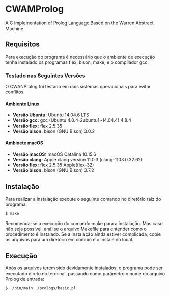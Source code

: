 # CWAMProlog
A C Implementation of Prolog Language Based on the Warren Abstract Machine

## Requisitos

Para execução do programa é necessário que o ambiente de execução tenha instalado os programas flex, bison, make, e o compilador gcc.

### Testado nas Seguintes Versões

O CWANProlog foi testado em dois sistemas operacionais para evitar conflitos.

#### Ambiente Linux

- **Versão Ubuntu:** Ubuntu 14.04.6 LTS
- **Versão gcc:** gcc (Ubuntu 4.8.4-2ubuntu1~14.04.4) 4.8.4
- **Versão flex:** flex 2.5.35
- **Versão bison:** bison (GNU Bison) 3.0.2

#### Ambinete macOS

- **Versão macOS:** macOS Catalina 10.15.6
- **Versão clang:** Apple clang version 11.0.3 (clang-1103.0.32.62)
- **Versão flex:** flex 2.5.35 Apple(flex-32)
- **Versão bison:** bison (GNU Bison) 3.7.2

## Instalação

Para realizar a instalação execute o seguinte comando no diretório raiz do programa:

```bash
$ make
```

Recomenda-se a execução do comando make para a instalação. Mas caso não seja possível, análise o arquivo Makefile para entender como o procedimento é instalado. Se a instalação ainda estiver complicada, copie os arquivos para um diretório em comum e o instale no local.

## Execução

Após os arquivos terem sido devidamente instalados, o programa pode ser executado direto no terminal, passando como parâmetro o nome do arquivo Prolog de entrada:

```bash
$ ./bin/main ./prologs/basic.pl
```

